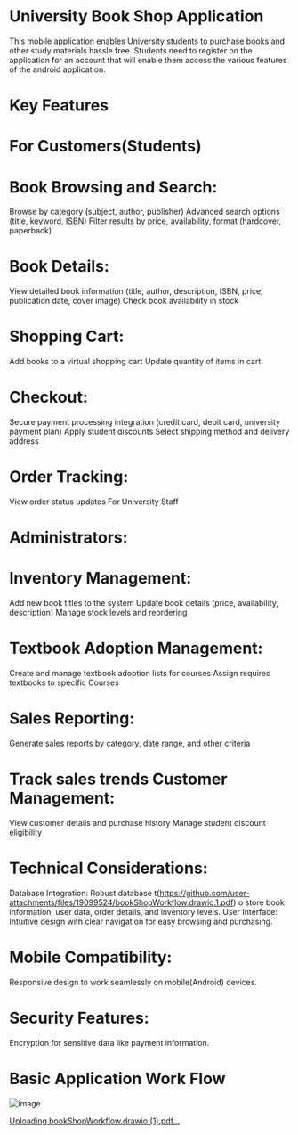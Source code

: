# University Book Shop Application 
 This mobile application enables University students to purchase books and other study materials hassle free.
 Students need to register on the application for an account that will enable them access the various features of the android application.
 # Key Features
 # For Customers(Students)
 # Book Browsing and Search: 
   Browse by category (subject, author, publisher) 
   Advanced search options (title, keyword, ISBN) 
   Filter results by price, availability, format (hardcover, paperback) 
 # Book Details:
   View detailed book information (title, author, description, ISBN, price, publication date, cover image) 
  Check book availability in stock 
 # Shopping Cart:
   Add books to a virtual shopping cart 
   Update quantity of items in cart
 # Checkout:
   Secure payment processing integration (credit card, debit card, university payment plan) 
   Apply student discounts
   Select shipping method and delivery address 
 # Order Tracking:
   View order status updates For University Staff
 # Administrators:
 # Inventory Management: 
   Add new book titles to the system 
   Update book details (price, availability, description) 
   Manage stock levels and reordering 
 # Textbook Adoption Management: 
   Create and manage textbook adoption lists for courses 
   Assign required textbooks to specific Courses
 # Sales Reporting: 
   Generate sales reports by category, date range, and other criteria 
 # Track sales trends Customer Management: 
   View customer details and purchase history 
   Manage student discount eligibility 
 # Technical Considerations: 
   Database Integration: Robust database t(https://github.com/user-attachments/files/19099524/bookShopWorkflow.drawio.1.pdf)
o store book information, user data, order details, and inventory levels. 
   User Interface: Intuitive design with clear navigation for easy browsing and purchasing. 
# Mobile Compatibility:
   Responsive design to work seamlessly on mobile(Android) devices. 
# Security Features:
  Encryption for sensitive data like payment information.

# Basic Application Work Flow  
![image](https://github.com/user-attachments/assets/633b4af1-6efb-411d-b9b0-3d237018a89a)

[Uploading bookShopWorkflow.drawio (1).pdf…]()
